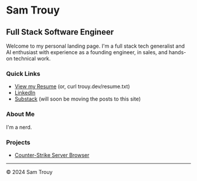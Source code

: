 # Sam Trouy
## Full Stack Software Engineer

Welcome to my personal landing page. I'm a full stack tech generalist and AI enthusiast with experience as a founding engineer, in sales, and hands-on technical work.

### Quick Links
- [View my Resume](resume.txt) (or, curl trouy.dev/resume.txt)
- [LinkedIn](https://linkedin.com/in/sam-trouy)
- [Substack](https://substack.com/@smltr) (will soon be moving the posts to this site)

### About Me
I'm a nerd.

### Projects
- [Counter-Strike Server Browser](https://findservers.net)

---
© 2024 Sam Trouy
